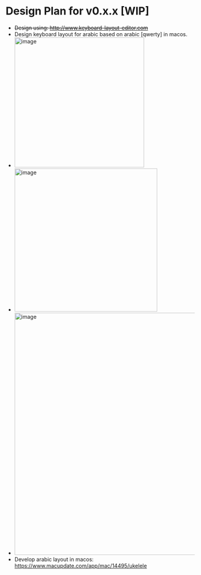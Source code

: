 # Design Plan for v0.x.x [WIP]

- <s> Design using: http://www.keyboard-layout-editor.com </s>
- Design keyboard layout for arabic based on arabic [qwerty] in macos. 
- <img width="345" alt="image" src="https://github.com/Nasfame/colemak-arabic/assets/24226219/bff6b523-3de0-4ca0-bcf7-8d63e6d90899">
- <img width="380" alt="image" src="https://github.com/Nasfame/colemak-arabic/assets/24226219/76b52a8d-26ec-47a8-8463-181bf97d1bf3">
- <img width="643" alt="image" src="https://github.com/Nasfame/colemak-arabic/assets/24226219/47810bc6-9a01-4480-b695-f72d0ddaab7d">
- Develop arabic layout in macos: https://www.macupdate.com/app/mac/14495/ukelele


